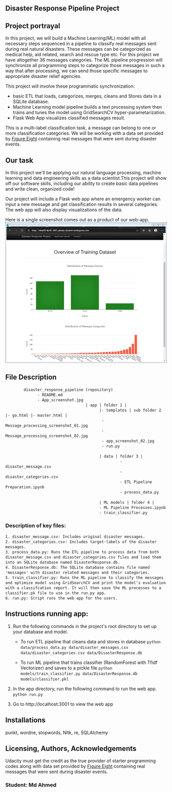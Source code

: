 ## Disaster Response Pipeline Project

## Project portrayal
In this project, we will build a Machine Learning(ML) model with all necessary steps sequenced in a pipeline to classify real messages sent during real natural disasters. These messages can be categorized as medical help, aid related, search and rescue type etc. For this project we have altogether 36 messages categories. The ML pipeline progression will synchronize all programming steps to categorize those messages in such a way that after processing, we can send those specific messages to appropriate disaster relief agencies.

This project will involve these programmatic synchronization:
- basic ETL that loads, categorizes, merges, cleans and Stores data in a SQLite database.
- Machine Learning model pipeline builds a text processing system then trains and tunes the model using GridSearchCV hyper-parametarization.
- Flask Web App visualizes classified messages result.

This is a multi-label classification task, a message can belong to one or more classification categories. We will be working with a data set provided by [Figure Eight](https://www.figure-eight.com/) containing real messages that were sent during disaster events.

## Our task
In this project we'll be applying our  natural language processing,  machine learning and data engineering skills as a data scientist.This project will show off our software skills, including our ability to create basic data pipelines and write clean, organized code!

Our project will include a Flask web app where an emergency worker can input a new message and get classification results in several categories. The web app will also display visualizations of the data. 

Here is a single screenshot comes out as a product of our web-app.
![Screenshot of the Web App](App_screenshot.jpg)

## File Description
~~~~~~~
        disaster_response_pipeline (repository)
              - README.md
              - App_screenshot.jpg    
                                   | app | folder 1 |
                                         |- templates | sub folder 2 |- go.html |- master.html |
                                          - Message_processing_screenshot_01.jpg
                                          - Message_processing_screenshot_02.jpg
                                          - app_screenshot_02.jpg
                                          - run.py 
                                          
                                         | data | folder 3 |
                                                  - disaster_message.csv
                                                  - disaster_categories.csv
                                                  - ETL Pipeline Preparation.ipynb
                                                  - process_data.py
                                                  
                                         | ML models | folder 4 |
                                         - ML Pipeline Processes.ipynb
                                         - train_classifier.py
~~~~~~~

### Description of key files:
~~~~~~~~
1. disaster_message.csv: Includes original disaster messages.
2. disaster_categories.csv: Includes target-labels of the disaster messages.
3. process_data.py: Runs the ETL pipeline to process data from both disaster_message.csv and disaster_categories.csv files and load them into an SQLite database named DisasterResponse.db.
4. DisasterResponse.db: The SQLite database contains file named 'messages' with disaster related messages and their categories.
5. train_classifier.py: Runs the ML pipeline to classify the messages and optimize model using GridSearchCV and print the model's evaluation with a classifcation report. It will then save the ML processes to a classifier.pk file to use in the run.py app.
6. run.py: Script runs the web app for the users.
~~~~~~~~~
## Instructions running app:
1. Run the following commands in the project's root directory to set up your database and model.

    - To run ETL pipeline that cleans data and stores in database
        `python data/process_data.py data/disaster_messages.csv data/disaster_categories.csv data/DisasterResponse.db`
        
    - To run ML pipeline that trains classifier (RandomForest with Tfidf Vectorizer) and saves to a pickle file
        `python models/train_classifier.py data/DisasterResponse.db models/classifier.pkl`

2. In the app directory, run the following command to run the web app.
    `python run.py`

3. Go to http://localhost:3001 to view the web app

## Installations
punkt, wordne, stopwords, Nltk, re, SQLAlchemy

## Licensing, Authors, Acknowledgements
Udacity must get the credit as the true provider of starter programming codes along with data set provided by [Figure Eight](https://www.figure-eight.com/) containing real messages that were sent during disaster events.

### Student: Md Ahmed
